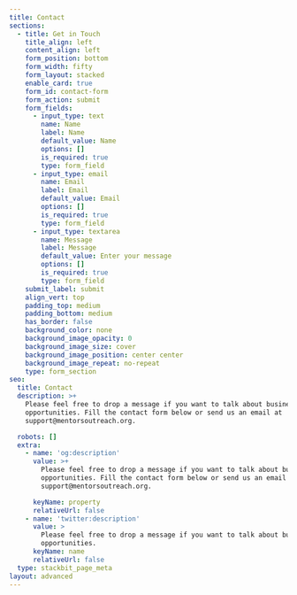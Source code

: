 ```yaml
---
title: Contact
sections:
  - title: Get in Touch
    title_align: left
    content_align: left
    form_position: bottom
    form_width: fifty
    form_layout: stacked
    enable_card: true
    form_id: contact-form
    form_action: submit
    form_fields:
      - input_type: text
        name: Name
        label: Name
        default_value: Name
        options: []
        is_required: true
        type: form_field
      - input_type: email
        name: Email
        label: Email
        default_value: Email
        options: []
        is_required: true
        type: form_field
      - input_type: textarea
        name: Message
        label: Message
        default_value: Enter your message
        options: []
        is_required: true
        type: form_field
    submit_label: submit
    align_vert: top
    padding_top: medium
    padding_bottom: medium
    has_border: false
    background_color: none
    background_image_opacity: 0
    background_image_size: cover
    background_image_position: center center
    background_image_repeat: no-repeat
    type: form_section
seo:
  title: Contact
  description: >+
    Please feel free to drop a message if you want to talk about business
    opportunities. Fill the contact form below or send us an email at
    support@mentorsoutreach.org.

  robots: []
  extra:
    - name: 'og:description'
      value: >+
        Please feel free to drop a message if you want to talk about business
        opportunities. Fill the contact form below or send us an email at
        support@mentorsoutreach.org.

      keyName: property
      relativeUrl: false
    - name: 'twitter:description'
      value: >
        Please feel free to drop a message if you want to talk about business
        opportunities. 
      keyName: name
      relativeUrl: false
  type: stackbit_page_meta
layout: advanced
---
```

